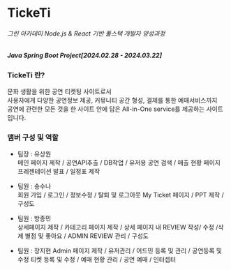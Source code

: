 # TickeTi

###### 그린 아카데미 Node.js & React 기반 풀스택 개발자 양성과정
##### Java Spring Boot Project[2024.02.28 - 2024.03.22]

### TickeTi 란?   
문화 생활을 위한 공연 티켓팅 사이트로서   
사용자에게 다양한 공연정보 제공, 커뮤니티 공간 형성, 결제를 통한 예매서비스까지     
공연에 관련한 모든 것을 한 사이트 안에 담은 All-in-One service를 제공하는 사이트입니다.   

### 맴버 구성 및 역할 
* 팀장 : 유상원    
메인 페이지 제작 / 공연API추출 / DB작업 / 유저용 공연 검색 / 매출 현황 페이지
프레젠테이션 발표 / 일정표 제작

* 팀원 : 송수나   
회원 가입 / 로그인 / 정보수정 / 탈퇴 및 로그아웃
My Ticket 페이지 / PPT 제작 / 구성도
   
* 팀원 : 방종민   
상세페이지 제작 / 카테고리 페이지 제작 /  상세 페이지 내 REVIEW 작성/ 수정 /삭제
별점 및 좋아요 /  ADMIN REVIEW 관리 / 구성도   
* 팀원 : 장지현
Admin 페이지 제작 / 유저관리 / 어드민 등록 및 관리 / 공연등록 및 수정
티켓 등록 및 수정 / 예매 현황 관리 /  공연 예매 / 인터셉터






